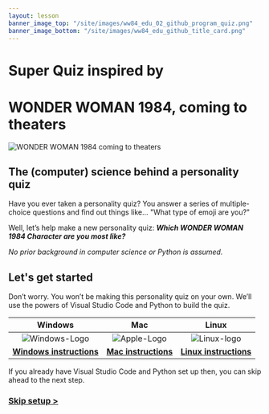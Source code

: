 ```yaml
---
layout: lesson
banner_image_top: "/site/images/ww84_edu_02_github_program_quiz.png"
banner_image_bottom: "/site/images/ww84_edu_github_title_card.png"
---
```


# **Super Quiz inspired by**
# **WONDER WOMAN 1984, coming to theaters**

![WONDER WOMAN 1984 coming to theaters](images/ww84_edu_github_title_card.png)

## The (computer) science behind a personality quiz
Have you ever taken a personality quiz? You answer a series of multiple-choice questions and find out things like... "What type of emoji are you?"

Well, let’s help make a new personality quiz: ***Which WONDER WOMAN 1984 Character are you most like?***

*No prior background in computer science or Python is assumed.*

## Let's get started
Don’t worry. You won’t be making this personality quiz on your own. We’ll use the powers of Visual Studio Code and Python to build the quiz.

| Windows| Mac | Linux |
| :---: | :---: | :---: |
| ![Windows-Logo](https://user-images.githubusercontent.com/12758612/88350041-b47fe580-cd06-11ea-818a-3496da40f31d.png) | ![Apple-Logo](https://user-images.githubusercontent.com/12758612/88350531-3a506080-cd08-11ea-8ce2-1813cf146478.png) | ![Linux-logo](https://user-images.githubusercontent.com/12758612/88350602-7257a380-cd08-11ea-941f-af28638d88f8.png) |
| [**Windows instructions**](quiz/setup_win.md) | [**Mac instructions**](quiz/setup_mac.md) | [**Linux instructions**](quiz/setup_linux.md) |


If you already have Visual Studio Code and Python set up then, you can skip ahead to the next step.

### [Skip setup >](quiz/basics.md)


